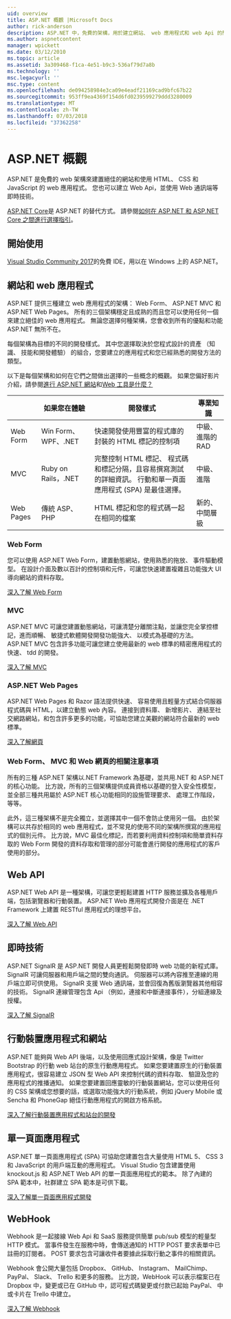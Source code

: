 ```yaml
---
uid: overview
title: ASP.NET 概觀 |Microsoft Docs
author: rick-anderson
description: ASP.NET 中，免費的架構，用於建立網站、 web 應用程式和 web Api 的簡介。
ms.author: aspnetcontent
manager: wpickett
ms.date: 03/12/2010
ms.topic: article
ms.assetid: 3a309468-f1ca-4e51-b9c3-536af79d7a8b
ms.technology: ''
msc.legacyurl: ''
msc.type: content
ms.openlocfilehash: de094258984e3ca09e4eadf21169cad9bfc67b22
ms.sourcegitcommit: 953ff9ea4369f154d6fd0239599279ddd3280009
ms.translationtype: MT
ms.contentlocale: zh-TW
ms.lasthandoff: 07/03/2018
ms.locfileid: "37362258"
---
```

# <a name="aspnet-overview"></a>ASP.NET 概觀

ASP.NET 是免費的 web 架構來建置絕佳的網站和使用 HTML、 CSS 和 JavaScript 的 web 應用程式。 您也可以建立 Web Api，並使用 Web 通訊端等即時技術。

[ASP.NET Core](https://docs.microsoft.com/aspnet/core/)是 ASP.NET 的替代方式。  請參閱[如何在 ASP.NET 和 ASP.NET Core 之間進行選擇指引](https://docs.microsoft.com/aspnet/core/choose-aspnet-framework)。

## <a name="get-started"></a>開始使用

[Visual Studio Community 2017](https://www.visualstudio.com/downloads/)的免費 IDE，用以在 Windows 上的 ASP.NET。

## <a name="websites-and-web-applications"></a>網站和 web 應用程式

 ASP.NET 提供三種建立 web 應用程式的架構： Web Form、 ASP.NET MVC 和 ASP.NET Web Pages。 所有的三個架構穩定且成熟的而且您可以使用任何一個來建立絕佳的 web 應用程式。 無論您選擇何種架構，您會收到所有的優點和功能 ASP.NET 無所不在。

每個架構為目標的不同的開發樣式。 其中您選擇取決於您程式設計的資產 （知識、 技能和開發體驗） 的組合，您要建立的應用程式和您已經熟悉的開發方法的類型。

以下是每個架構和如何在它們之間做出選擇的一些概念的概觀。 如果您偏好影片介紹，請參閱[進行 ASP.NET 網站](https://channel9.msdn.com/Blogs/ASP-NET-Site-Videos/Making-Websites-with-ASPNET)和[Web 工具是什麼？](https://channel9.msdn.com/Blogs/ASP-NET-Site-Videos/what-is-web-tools)

|   | 如果您在體驗 | 開發樣式 | 專業知識 | 
|-----------|----------------------|-----------------------------------------------------|----------------|
| Web Form | Win Form、 WPF、.NET | 快速開發使用豐富的程式庫的封裝的 HTML 標記的控制項 | 中級、 進階的 RAD |
| MVC       | Ruby on Rails，.NET  | 完整控制 HTML 標記、 程式碼和標記分隔，且容易撰寫測試的詳細資訊。 行動和單一頁面應用程式 (SPA) 是最佳選擇。 | 中級、 進階 |
| Web Pages  | 傳統 ASP、 PHP     | HTML 標記和您的程式碼一起在相同的檔案 | 新的、 中間層級 |

### <a name="web-forms"></a>Web Form

您可以使用 ASP.NET Web Form，建置動態網站，使用熟悉的拖放、 事件驅動模型。 在設計介面及數以百計的控制項和元件，可讓您快速建置複雜且功能強大 UI 導向網站的資料存取。 

[深入了解 Web Form](web-forms/index.md)

### <a name="mvc"></a>MVC

ASP.NET MVC 可讓您建置動態網站，可讓清楚分離關注點，並讓您完全掌控標記，進而順暢、 敏捷式軟體開發開發功能強大、 以模式為基礎的方法。 ASP.NET MVC 包含許多功能可讓您建立使用最新的 web 標準的精密應用程式的快速、 tdd 的開發。 

[深入了解 MVC](mvc/index.md)

### <a name="aspnet-web-pages"></a>ASP.NET Web Pages

ASP.NET Web Pages 和 Razor 語法提供快速、 容易使用且輕量方式結合伺服器程式碼與 HTML，以建立動態 web 內容。 連接到資料庫、 新增影片、 連結至社交網路網站，和包含許多更多的功能，可協助您建立美觀的網站符合最新的 web 標準。

[深入了解網頁](web-pages/index.md)

### <a name="notes-about-web-forms-mvc-and-web-pages"></a>Web Form、 MVC 和 Web 網頁的相關注意事項

所有的三種 ASP.NET 架構以.NET Framework 為基礎，並共用.NET 和 ASP.NET 的核心功能。 比方說，所有的三個架構提供成員資格以基礎的登入安全性模型，並全部三種共用屬於 ASP.NET 核心功能相同的設施管理要求、 處理工作階段，等等。

此外，這三種架構不是完全獨立，並選擇其中一個不會防止使用另一個。 由於架構可以共存於相同的 web 應用程式，並不常見的使用不同的架構所撰寫的應用程式的個別元件。 比方說，MVC 最佳化標記，而若要利用資料控制項和簡單資料存取的 Web Form 開發的資料存取和管理的部分可能會進行開發的應用程式的客戶使用的部分。

## <a name="web-apis"></a>Web API

ASP.NET Web API 是一種架構，可讓您更輕鬆建置 HTTP 服務並擴及各種用戶端，包括瀏覽器和行動裝置。 ASP.NET Web 應用程式開發介面是在 .NET Framework 上建置 RESTful 應用程式的理想平台。

[深入了解 Web API](web-api/index.md)

<!-- Put first under Web API TOC:  Watch video (9 minutes) https://channel9.msdn.com/Blogs/ASP-NET-Site-Videos/services-and-aspnet -->

## <a name="real-time-technologies"></a>即時技術

ASP.NET SignalR 是 ASP.NET 開發人員更輕鬆開發即時 web 功能的新程式庫。 SignalR 可讓伺服器和用戶端之間的雙向通訊。 伺服器可以將內容推至連線的用戶端立即可供使用。 SignalR 支援 Web 通訊端，並會回復為舊版瀏覽器其他相容的技術。 SignalR 連線管理包含 Api （例如，連接和中斷連接事件），分組連線及授權。

[深入了解 SignalR](signalr/index.md)

<!-- Put first under SignalR TOC:  Watch video (6 minutes) https://channel9.msdn.com/Blogs/ASP-NET-Site-Videos/signalr-and-the-real-time-web -->

## <a name="mobile-apps-and-sites"></a>行動裝置應用程式和網站 

ASP.NET 能夠與 Web API 後端，以及使用回應式設計架構，像是 Twitter Bootstrap 的行動 web 站台的原生行動應用程式。 如果您要建置原生的行動裝置應用程式，很容易建立 JSON 型 Web API 來控制代碼的資料存取、 驗證及您的應用程式的推播通知。 如果您要建置回應靈敏的行動裝置網站，您可以使用任何的 CSS 架構或您想要的話，或選取功能強大的行動系統，例如 jQuery Mobile 或 Sencha 和 PhoneGap 絕佳行動應用程式的開啟方格系統。

[深入了解行動裝置應用程式和站台的開發](mobile/index.md)

<!-- Put first under mobile TOC:  Watch video (11 minutes) https://channel9.msdn.com/Blogs/ASP-NET-Site-Videos/aspnet-and-mobile -->

## <a name="single-page-applications"></a>單一頁面應用程式 

ASP.NET 單一頁面應用程式 (SPA) 可協助您建置包含大量使用 HTML 5、 CSS 3 和 JavaScript 的用戶端互動的應用程式。 Visual Studio 包含建置使用 knockout.js 和 ASP.NET Web API 的單一頁面應用程式的範本。 除了內建的 SPA 範本中，社群建立 SPA 範本是可供下載。

[深入了解單一頁面應用程式開發](single-page-application/index.md)

## <a name="webhooks"></a>WebHook

Webhook 是一起接線 Web Api 和 SaaS 服務提供簡單 pub/sub 模型的輕量型 HTTP 模式。 當事件發生在服務中時，會傳送通知的 HTTP POST 要求表單中已註冊的訂閱者。 POST 要求包含可讓收件者要據此採取行動之事件的相關資訊。

Webhook 會公開大量包括 Dropbox、 GitHub、 Instagram、 MailChimp、 PayPal、 Slack、 Trello 和更多的服務。 比方說，WebHook 可以表示檔案已在 Dropbox 中，變更或已在 GitHub 中，認可程式碼變更或付款已起始 PayPal、 中或卡片在 Trello 中建立。

[深入了解 Webhook](webhooks/index.md)





<!--
Create Deployment TOC based on https://www.asp.net/aspnet/overview/deployment
Copy deployment content map to MVC, WebForms, Web Pages, Web API sections.
Copy Web Deployment in Enterprise from WebForms to MVC
Move under ASP.NET Best practices
    What not to do in ASP.NET, and what to do instead https://review.docs.microsoft.cus/aspnet/aspnet/overview/web-development-best-practices/what-not-to-do-in-aspnet-and-what-to-do-instead
    Async and await https://channel9.msdn.com/Blogs/ASP-NET-Site-Videos/async-and-await
    Building Real World Cloud Apps with Azure https://review.docs.microsoft.com/aspnet/aspnet/overview/developing-apps-with-windows-azure/building-real-world-cloud-apps-with-windows-azure/introduction
    Hands on Lab: Maintainable Azure Websites: Managing Change and Scale https://review.docs.microsoft.com/aspnet/aspnet/overview/developing-apps-with-windows-azure/maintainable-azure-websites-managing-change-and-scale

-->
